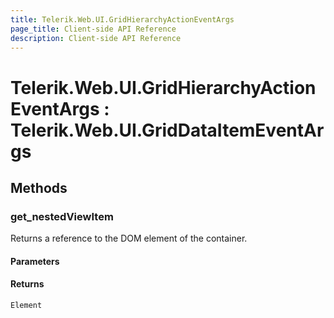 ```yaml
---
title: Telerik.Web.UI.GridHierarchyActionEventArgs
page_title: Client-side API Reference
description: Client-side API Reference
---
```


# Telerik.Web.UI.GridHierarchyActionEventArgs : Telerik.Web.UI.GridDataItemEventArgs 

## Methods

###  get_nestedViewItem

Returns a reference to the DOM element of the container.

#### Parameters

#### Returns

`Element` 


